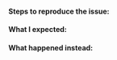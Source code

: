 <!-- Thanks for contributing to WP Bootstrap NavWalker! Pick a clear title and proceed. -->

#### Steps to reproduce the issue:

#### What I expected:

#### What happened instead:

<!--
PLEASE NOTE
- These comments won't show up when you submit the issue.
- Everything is optional, but try to add as many details as possible.
- If requesting a new feature, explain why you'd like to see it added.
- This issue tracker is not for support.
-->
